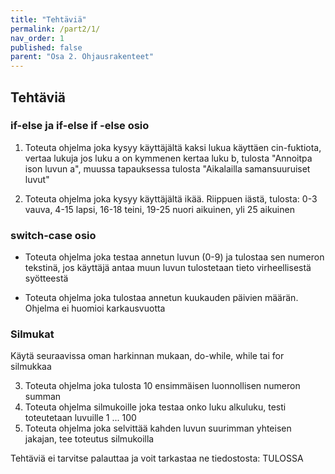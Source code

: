 ```yaml
---
title: "Tehtäviä"
permalink: /part2/1/
nav_order: 1
published: false
parent: "Osa 2. Ohjausrakenteet"
---
```



## Tehtäviä


### if-else ja if-else if -else osio
1. Toteuta ohjelma joka kysyy käyttäjältä kaksi lukua käyttäen cin-fuktiota, vertaa lukuja jos luku a on kymmenen kertaa luku b, tulosta "Annoitpa ison luvun a", muussa tapauksessa tulosta "Aikalailla samansuuruiset luvut"

2. Toteuta ohjelma joka kysyy käyttäjältä ikää. Riippuen iästä, tulosta:
0-3 vauva, 4-15 lapsi, 16-18 teini, 19-25 nuori aikuinen, yli 25 aikuinen

### switch-case osio

- Toteuta ohjelma joka testaa annetun luvun (0-9) ja tulostaa sen numeron tekstinä, jos käyttäjä antaa muun luvun tulostetaan tieto virheellisestä syötteestä

- Toteuta ohjelma joka tulostaa annetun kuukauden päivien määrän. Ohjelma ei huomioi karkausvuotta

### Silmukat

Käytä seuraavissa oman harkinnan mukaan, do-while, while tai for silmukkaa

3. Toteuta ohjelma joka tulosta 10 ensimmäisen luonnollisen numeron summan
4. Toteuta ohjelma silmukoille joka testaa onko luku alkuluku, testi toteutetaan luvuille 1 ... 100
5. Toteuta ohjelma joka selvittää kahden luvun suurimman yhteisen jakajan, tee toteutus silmukoilla

Tehtäviä ei tarvitse palauttaa ja voit tarkastaa ne tiedostosta:
TULOSSA

